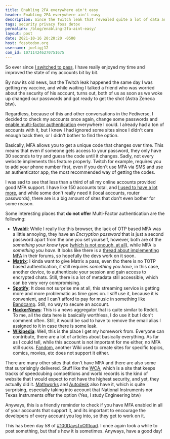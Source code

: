```yaml
---
title: Enabling 2FA everywhere ain't easy
header: Enabling 2FA everywhere ain't easy
description: Since the Twitch leak that revealed quite a lot of data and source code, I got the urge of evaluating all of my passwords and authentication methods, and I got into another password cleanup phase, I was surprised to see 2FA is still not implemented everywhere.
tags: security privacy foss detox
permalink: /blog/enabling-2fa-aint-easy/
layout: post
date: 2021-10-16 20:20:20 -0500
host: fosstodon.org
username: joeligj12
com_id: 107114246270751675
---
```


So ever since [I switched to pass](https://joelchrono12.ml/blog/pass-unix-manager/), I have really enjoyed my time and improved the state of my accounts bit by bit.

By now its old news, but the Twitch leak happened the same day I was getting my vaccine, and while waiting I talked a friend who was worried about the security of his account, turns out, both of us as soon as we woke up changed our passwords and got ready to get the shot (Astra Zeneca btw).

Regardless, because of this and other conversations in the Fediverse, I decided to check my accounts once again, change some passwords and [enable multi-factor authentication](https://en.wikipedia.org/wiki/Multi-factor_authentication) everywhere I could. I already had a ton of accounts with it, but I knew I had ignored some sites since I didn't care enough back then, or I didn't bother to find the option.

Basically, MFA allows you to get a unique code that changes over time. This means that even if someone gets access to your password, they only have 30 seconds to try and guess the code until it changes. Sadly, not every website implements this feature properly. Twitch for example, requires you to add your phone number first, even if you don't use MFA via SMS and use an authenticator app, the most recommended way of getting the codes.

I was sad to see that less than a third of all my online accounts provided good MFA support. I have like 150 accounts total, and [I used to have a lot more](https://joelchrono12.ml/blog/cleanup-your-pwmanager/), and while some don't really need it (local accounts, router passwords), there are is a big amount of sites that don't even bother for some reason.

Some interesting places that **do not offer** Multi-Factor authentication are the following:

- [**Vivaldi**](https://vivaldi.net): While I really like this browser, the lack of OTP based MFA was a little annoying, they have an *Encryption password* that is just a second password apart from the one you set yourself, however, both are of the *something your know* type ([which is not enough, at all](https://www.cs.cornell.edu/courses/cs513/2005fa/NNLauthPeople.html)), while MFA is *something you have*. It looks like there is a [thread about implementing MFA](https://forum.vivaldi.net/topic/33950/two-factor-authentication-scheme-for-vivaldi-net-account) in their forums, so hopefully the devs work on it soon.
- [**Matrix**](https://matrix.org): I kinda want to give Matrix a pass, even tho there is no TOTP based authentication, it still requires *something you have*, in this case, another device, to authenticate your session and gain access to encrypted chats. Still, there is a lot of metadata still accessible, which can be very very compromising.
- [**Spotify**](https://spotify.com): It does not surprise me at all, this streaming service is getting more and more problematic as time goes on. I *still* use it, because it *is* convenient, and I can't afford to pay for music in something like [Bandcamp](https://bandcamp.com). Still, no way to secure an account.
- [**HackerNews**](https://https://news.ycombinator.com/): This is a news aggregator that is quite similar to Reddit. To me, all the data here is basically worthless, I do use it but I don't comment often. Still, it would be sad to have to remove the email alias I assigned to it in case there is some leak.
- [**Wikipedia**](https://wikipedia.org): Well, this is the place I get my homework from. Everyone can contribute, there are a lot of articles about basically everything. As far as I could tell, while this account is not important for me either, no MFA still sucks. [Fandom](https://fandom.com), another Wiki used to create sites for specific topics, comics, movies, etc does not support it either.

There are many other sites that don't have MFA and there are also some that surprisingly delivered. Stuff like the [WCA](https://www.worldcubeassociation.org), which is a site that keeps tracks of speedcubing competitions and world records is the kind of website that I would expect to not have the highest security, and yet, they actually did it. [Mathworks](https://mathworks.com) and [Autodesk](https://autodesk.com) also have it, which is quite surprising, especially taking into account that National Instruments nor Texas Instruments offer the option (Yes, I study Engineering btw)

Anyways, this is a friendly reminder to check if you have MFA enabled in all of your accounts that support it, and its important to encourage the developers of  every account you log into, so they get to work on it.

This has been day 58 of [#100DaysToOffload](https://100DaysToOffload.com). I once again took a while to post something, but that's how it is sometimes. Anyways, have a good day!

